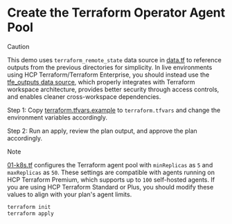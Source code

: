 # Create the Terraform Operator Agent Pool

> [!CAUTION]
> This demo uses `terraform_remote_state` data source in [data.tf](./data.tf) to reference outputs from the previous directories for simplicity. In live environments using HCP Terraform/Terraform Enterprise, you should instead use the [tfe_outputs data source](https://registry.terraform.io/providers/hashicorp/tfe/latest/docs/data-sources/outputs), which properly integrates with Terraform workspace architecture, provides better security through access controls, and enables cleaner cross-workspace dependencies.

Step 1: Copy [terraform.tfvars.example](./terraform.tfvars.example) to `terraform.tfvars` and change the environment variables accordingly.

Step 2: Run an apply, review the plan output, and approve the plan accordingly.

> [!NOTE]
> [01-k8s.tf](./01-k8s.tf) configures the Terraform agent pool with `minReplicas` as `5` and `maxReplicas` as `50`. These settings are compatible with agents running on HCP Terraform Premium, which supports up to `100` self-hosted agents. If you are using HCP Terraform Standard or Plus, you should modify these values to align with your plan's agent limits.

```bash
terraform init
terraform apply
```